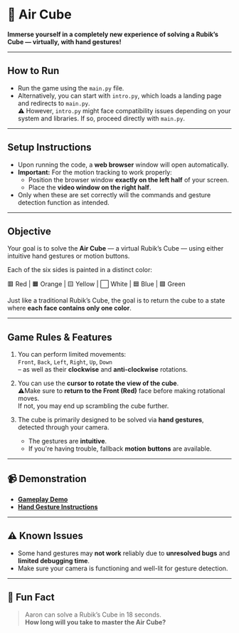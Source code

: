 # 🧊 Air Cube

**Immerse yourself in a completely new experience of solving a Rubik’s Cube — virtually, with hand gestures!**

---

## How to Run

- Run the game using the `main.py` file.
- Alternatively, you can start with `intro.py`, which loads a landing page and redirects to `main.py`.  
  ⚠️ However, `intro.py` might face compatibility issues depending on your system and libraries. If so, proceed directly with `main.py`.

---

## Setup Instructions

- Upon running the code, a **web browser** window will open automatically.
- **Important:** For the motion tracking to work properly:
  - Position the browser window **exactly on the left half** of your screen.
  - Place the **video window on the right half**.
- Only when these are set correctly will the commands and gesture detection function as intended.

---

## Objective

Your goal is to solve the **Air Cube** — a virtual Rubik’s Cube — using either intuitive hand gestures or motion buttons.

Each of the six sides is painted in a distinct color:

🟥 Red | 🟧 Orange | 🟨 Yellow | ⬜ White | 🟦 Blue | 🟩 Green

Just like a traditional Rubik’s Cube, the goal is to return the cube to a state where **each face contains only one color**.

---

## Game Rules & Features

1. You can perform limited movements:  
   `Front`, `Back`, `Left`, `Right`, `Up`, `Down`  
   – as well as their **clockwise** and **anti-clockwise** rotations.

2. You can use the **cursor to rotate the view of the cube**.  
   ⚠Make sure to **return to the Front (Red)** face before making rotational moves.  
   If not, you may end up scrambling the cube further.

3. The cube is primarily designed to be solved via **hand gestures**, detected through your camera.  
   - The gestures are **intuitive**.  
   - If you're having trouble, fallback **motion buttons** are available.

---

## 📹 Demonstration

- [**Gameplay Demo**](https://drive.google.com/file/d/1xxBqRjJumUJq-gjA4iLhlUi-UUqtJMra/view?usp=drive_link)  
- [**Hand Gesture Instructions**](https://drive.google.com/file/d/1yPrervpLMQ_1p7VG5yfzrDntrbdN3X_9/view?usp=drive_link)

---

## ⚠️ Known Issues

- Some hand gestures may **not work** reliably due to **unresolved bugs** and **limited debugging time**.
- Make sure your camera is functioning and well-lit for gesture detection.

---

## 🧠 Fun Fact

> Aaron can solve a Rubik’s Cube in 18 seconds.  
> **How long will you take to master the Air Cube?**
